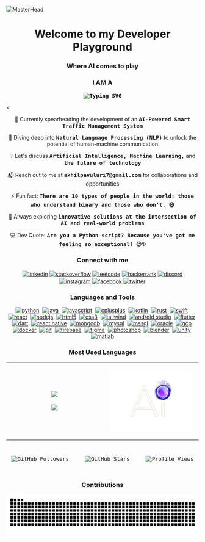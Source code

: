 ![MasterHead](https://github.com/AkhilPavuluri/AkhilPavuluri/blob/main/GitHub%20Profile.gif)

<h1 align="center">Welcome to my Developer Playground</h1>

<h3 align="center">Where AI comes to play</h2>

<h3 align="center">I AM A</h3>

<div align="center">
  <kbd><strong><img src="https://readme-typing-svg.demolab.com?font=Source+Code+Pro&weight=600&size=22&duration=3000&pause=300&color=00E7FF&center=true&vCenter=true&random=false&width=435&height=35&lines=AI+Engineer;Data+Scientist;Machine+Learning+Engineer;Deep+Learning+Specialist" alt="Typing SVG" /></strong></kbd>
</div>

<

<div align="center">
  <p>🚀 Currently spearheading the development of an <kbd><strong>AI-Powered Smart Traffic Management System</strong></kbd></p>

  <p>🧠 Diving deep into <kbd><strong>Natural Language Processing (NLP)</strong></kbd> to unlock the potential of human-machine communication</p>

  <p>💡 Let's discuss <kbd><strong>Artificial Intelligence, Machine Learning,</strong></kbd> and <kbd><strong>the future of technology</strong></kbd></p>

  <p>📬 Reach out to me at <kbd><strong>akhilpavuluri7@gmail.com</strong></kbd> for collaborations and opportunities</p>

  <p>⚡ Fun fact: <kbd><strong>There are 10 types of people in the world: those who understand binary and those who don’t. 😄</strong></kbd></p>

  <p>🌟 Always exploring <kbd><strong>innovative solutions at the intersection of AI and real-world problems</strong></kbd></p>

  <p>💻 Dev Quote: <kbd><strong>Are you a Python script? Because you've got me feeling so exceptional! 😉✨</strong></kbd></p>
</div>

<h3 align="center">Connect with me</h3>

<p align="center">
<a href="https://www.linkedin.com/in/akhilpavuluri/" target="blank"><img align="center" src="https://img.icons8.com/fluency/48/linkedin.png" alt="linkedin" height="40" width="40" /></a>
<a href="https://stackoverflow.com/users/29317901/akhil" target="blank"><img align="center" src="https://img.icons8.com/color/48/stackoverflow.png" alt="stackoverflow" height="40" width="40" /></a>
<a href="https://leetcode.com/u/Akhil_Pavuluri/" target="blank"><img align="center" src="https://img.icons8.com/external-tal-revivo-color-tal-revivo/48/external-level-up-your-coding-skills-and-quickly-land-a-job-logo-color-tal-revivo.png" alt="leetcode" height="40" width="40" /></a>
<a href="https://www.hackerrank.com/profile/Akhil_Pavuluris" target="blank"><img align="center" src="https://img.icons8.com/external-tal-revivo-color-tal-revivo/48/external-hackerrank-is-a-technology-company-that-focuses-on-competitive-programming-logo-color-tal-revivo.png" alt="hackerrank" height="40" width="40" /></a>
<a href="" target="blank"><img align="center" src="https://img.icons8.com/color/48/discord-logo.png" alt="discord" height="40" width="40" /></a>
<a href="https://www.instagram.com/akhil.pavuluri/" target="blank"><img align="center" src="https://img.icons8.com/fluency/48/instagram-new.png" alt="instagram" height="40" width="40" /></a>
<a href="" target="blank"><img align="center" src="https://img.icons8.com/color/48/facebook-new.png" alt="facebook" height="40" width="40" /></a>
<a href="" target="blank"><img align="center" src="https://img.icons8.com/color/48/twitter--v1.png" alt="twitter" height="40" width="40" /></a>
</p>

<h3 align="center">Languages and Tools</h3>

<div align="center">
  <a href="https://www.python.org" target="_blank"><img src="https://img.icons8.com/color/48/python--v1.png" alt="python" width="40" height="40"/></a>&nbsp;
  <a href="https://www.java.com" target="_blank"><img src="https://img.icons8.com/color/48/java-coffee-cup-logo.png" alt="java" width="40" height="40"/></a>&nbsp;
  <a href="https://developer.mozilla.org/en-US/docs/Web/JavaScript" target="_blank"><img src="https://img.icons8.com/color/48/javascript.png" alt="javascript" width="40" height="40"/></a>&nbsp;
  <a href="https://www.w3schools.com/cpp/" target="_blank"><img src="https://img.icons8.com/color/48/c-plus-plus-logo.png" alt="cplusplus" width="40" height="40"/></a>&nbsp;
  <a href="https://kotlinlang.org" target="_blank"><img src="https://img.icons8.com/color/48/kotlin.png" alt="kotlin" width="40" height="40"/></a>&nbsp;
  <a href="https://www.rust-lang.org" target="_blank"><img src="https://img.icons8.com/external-tal-revivo-color-tal-revivo/48/external-rust-is-a-multi-paradigm-system-programming-language-logo-color-tal-revivo.png" alt="rust" width="40" height="40"/></a>&nbsp;
  <a href="https://www.swift.org/" target="_blank"><img src="https://img.icons8.com/color/48/swift.png" alt="swift" width="40" height="40"/></a>&nbsp;
  <a href="https://reactjs.org/" target="_blank"><img src="https://img.icons8.com/color/48/react-native.png" alt="react" width="40" height="40"/></a>&nbsp;
  <a href="https://nodejs.org" target="_blank"><img src="https://img.icons8.com/color/48/nodejs.png" alt="nodejs" width="40" height="40"/></a>&nbsp;
  <a href="https://www.w3.org/html/" target="_blank"><img src="https://img.icons8.com/color/48/html-5.png" alt="html5" width="40" height="40"/></a>&nbsp;
  <a href="https://www.w3schools.com/css/" target="_blank"><img src="https://img.icons8.com/color/48/css3.png" alt="css3" width="40" height="40"/></a>&nbsp;
  <a href="https://tailwindcss.com/" target="_blank"><img src="https://img.icons8.com/color/48/tailwindcss.png" alt="tailwind" width="40" height="40"/></a>&nbsp;
  <a href="https://developer.android.com/studio" target="_blank"><img src="https://img.icons8.com/color/48/android-studio--v3.png" alt="android studio" width="40" height="40"/></a>&nbsp;
  <a href="https://flutter.dev" target="_blank"><img src="https://img.icons8.com/color/48/flutter.png" alt="flutter" width="40" height="40"/></a>&nbsp;
  <a href="https://dart.dev" target="_blank"><img src="https://img.icons8.com/color/48/dart.png" alt="dart" width="40" height="40"/></a>&nbsp;
  <a href="https://reactnative.dev/" target="_blank"><img src="https://img.icons8.com/color/48/react-native.png" alt="react native" width="40" height="40"/></a>&nbsp;
  <a href="https://www.mongodb.com/" target="_blank"><img src="https://img.icons8.com/color/48/mongodb.png" alt="mongodb" width="40" height="40"/></a>&nbsp;
  <a href="https://www.mysql.com/" target="_blank"><img src="https://img.icons8.com/color/48/mysql-logo.png" alt="mysql" width="40" height="40"/></a>&nbsp;
  <a href="https://www.microsoft.com/en-us/sql-server" target="_blank"><img src="https://img.icons8.com/color/48/microsoft-sql-server.png" alt="mssql" width="40" height="40"/></a>&nbsp;
  <a href="https://www.oracle.com/database/" target="_blank"><img src="https://img.icons8.com/color/48/oracle-logo.png" alt="oracle" width="40" height="40"/></a>&nbsp;
  <a href="https://cloud.google.com" target="_blank"><img src="https://img.icons8.com/color/48/google-cloud.png" alt="gcp" width="40" height="40"/></a>&nbsp;
  <a href="https://www.docker.com/" target="_blank"><img src="https://img.icons8.com/color/48/docker.png" alt="docker" width="40" height="40"/></a>&nbsp;
  <a href="https://git-scm.com/" target="_blank"><img src="https://img.icons8.com/color/48/git.png" alt="git" width="40" height="40"/></a>&nbsp;
  <a href="https://firebase.google.com/" target="_blank"><img src="https://img.icons8.com/color/48/firebase.png" alt="firebase" width="40" height="40"/></a>&nbsp;
  <a href="https://www.figma.com/" target="_blank"><img src="https://img.icons8.com/color/48/figma.png" alt="figma" width="40" height="40"/></a>&nbsp;
  <a href="https://www.adobe.com/products/photoshop.html" target="_blank"><img src="https://img.icons8.com/color/48/adobe-photoshop.png" alt="photoshop" width="40" height="40"/></a>&nbsp;
  <a href="https://www.blender.org/" target="_blank"><img src="https://img.icons8.com/color/48/blender-3d.png" alt="blender" width="40" height="40"/></a>&nbsp;
  <a href="https://unity.com/" target="_blank"><img src="https://img.icons8.com/color/48/unity.png" alt="unity" width="40" height="40"/></a>&nbsp;
  <a href="https://www.mathworks.com/" target="_blank"><img src="https://img.icons8.com/fluency/48/matlab.png" alt="matlab" width="40" height="40"/></a>
</div>

<h3 align="center">Most Used Languages</h3>

<div align="center">
  <kbd>
    <table align="center">
      <tr>
        <td align="center" width="50%" style="padding: 20px;">
          <img src="https://skillicons.dev/icons?i=python,java,cpp,js" />
          <br><br>
          <img src="https://skillicons.dev/icons?i=react,nodejs,mongodb,mysql" />
        </td>
        <td align="center" width="50%" style="padding: 20px;">
          <img alt="Coding" width="250" src="https://github.com/akhilpavuluri/akhilpavuluri/blob/main/AI.gif">
        </td>
      </tr>
    </table>
  </kbd>
</div>

<br>

<div align="center">
  <kbd>
    <div style="padding: 10px;">
      <img src="https://img.shields.io/github/followers/akhilpavuluri?label=Followers&style=for-the-badge&color=0969da" alt="GitHub Followers" />
      &nbsp;&nbsp;&nbsp;
      <img src="https://img.shields.io/github/stars/akhilpavuluri?label=Stars&style=for-the-badge&color=0969da" alt="GitHub Stars" />
      &nbsp;&nbsp;&nbsp;
      <img src="https://img.shields.io/github/watchers/akhilpavuluri/akhilpavuluri?label=Views&style=for-the-badge&color=0969da" alt="Profile Views" />
    </div>
  </kbd>
</div>

<br>

<h3 align="center">Contributions</h3>

<div align="center">
  <picture>
    <source media="(prefers-color-scheme: dark)" srcset="https://raw.githubusercontent.com/akhilpavuluri/akhilpavuluri/output/github-contribution-grid-snake-dark.svg">
    <source media="(prefers-color-scheme: light)" srcset="https://raw.githubusercontent.com/akhilpavuluri/akhilpavuluri/output/github-contribution-grid-snake.svg">
    <img alt="github contribution grid snake animation" src="https://raw.githubusercontent.com/akhilpavuluri/akhilpavuluri/output/github-contribution-grid-snake.svg">
  </picture>
</div>

